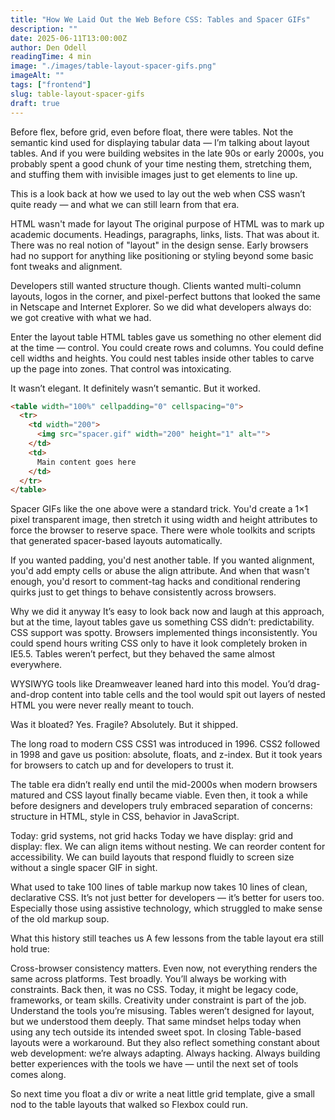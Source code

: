 ```yaml
---
title: "How We Laid Out the Web Before CSS: Tables and Spacer GIFs"
description: ""
date: 2025-06-11T13:00:00Z
author: Den Odell
readingTime: 4 min
image: "./images/table-layout-spacer-gifs.png"
imageAlt: ""
tags: ["frontend"]
slug: table-layout-spacer-gifs
draft: true
---
```


Before flex, before grid, even before float, there were tables. Not the semantic kind used for displaying tabular data — I’m talking about layout tables. And if you were building websites in the late 90s or early 2000s, you probably spent a good chunk of your time nesting them, stretching them, and stuffing them with invisible images just to get elements to line up.

This is a look back at how we used to lay out the web when CSS wasn’t quite ready — and what we can still learn from that era.

HTML wasn't made for layout
The original purpose of HTML was to mark up academic documents. Headings, paragraphs, links, lists. That was about it. There was no real notion of "layout" in the design sense. Early browsers had no support for anything like positioning or styling beyond some basic font tweaks and alignment.

Developers still wanted structure though. Clients wanted multi-column layouts, logos in the corner, and pixel-perfect buttons that looked the same in Netscape and Internet Explorer. So we did what developers always do: we got creative with what we had.

Enter the layout table
HTML tables gave us something no other element did at the time — control. You could create rows and columns. You could define cell widths and heights. You could nest tables inside other tables to carve up the page into zones. That control was intoxicating.

It wasn’t elegant. It definitely wasn’t semantic. But it worked.

```html
<table width="100%" cellpadding="0" cellspacing="0">
  <tr>
    <td width="200">
      <img src="spacer.gif" width="200" height="1" alt="">
    </td>
    <td>
      Main content goes here
    </td>
  </tr>
</table>
```

Spacer GIFs like the one above were a standard trick. You'd create a 1×1 pixel transparent image, then stretch it using width and height attributes to force the browser to reserve space. There were whole toolkits and scripts that generated spacer-based layouts automatically.

If you wanted padding, you'd nest another table. If you wanted alignment, you'd add empty cells or abuse the align attribute. And when that wasn't enough, you'd resort to comment-tag hacks and conditional rendering quirks just to get things to behave consistently across browsers.

Why we did it anyway
It’s easy to look back now and laugh at this approach, but at the time, layout tables gave us something CSS didn’t: predictability. CSS support was spotty. Browsers implemented things inconsistently. You could spend hours writing CSS only to have it look completely broken in IE5.5. Tables weren’t perfect, but they behaved the same almost everywhere.

WYSIWYG tools like Dreamweaver leaned hard into this model. You’d drag-and-drop content into table cells and the tool would spit out layers of nested HTML you were never really meant to touch.

Was it bloated? Yes. Fragile? Absolutely. But it shipped.

The long road to modern CSS
CSS1 was introduced in 1996. CSS2 followed in 1998 and gave us position: absolute, floats, and z-index. But it took years for browsers to catch up and for developers to trust it.

The table era didn’t really end until the mid-2000s when modern browsers matured and CSS layout finally became viable. Even then, it took a while before designers and developers truly embraced separation of concerns: structure in HTML, style in CSS, behavior in JavaScript.

Today: grid systems, not grid hacks
Today we have display: grid and display: flex. We can align items without nesting. We can reorder content for accessibility. We can build layouts that respond fluidly to screen size without a single spacer GIF in sight.

What used to take 100 lines of table markup now takes 10 lines of clean, declarative CSS. It’s not just better for developers — it’s better for users too. Especially those using assistive technology, which struggled to make sense of the old markup soup.

What this history still teaches us
A few lessons from the table layout era still hold true:

Cross-browser consistency matters. Even now, not everything renders the same across platforms. Test broadly.
You’ll always be working with constraints. Back then, it was no CSS. Today, it might be legacy code, frameworks, or team skills. Creativity under constraint is part of the job.
Understand the tools you’re misusing. Tables weren’t designed for layout, but we understood them deeply. That same mindset helps today when using any tech outside its intended sweet spot.
In closing
Table-based layouts were a workaround. But they also reflect something constant about web development: we’re always adapting. Always hacking. Always building better experiences with the tools we have — until the next set of tools comes along.

So next time you float a div or write a neat little grid template, give a small nod to the table layouts that walked so Flexbox could run.

